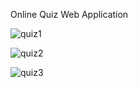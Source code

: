 Online Quiz Web Application


![quiz1](https://github.com/Tanishgupta007/Let-s-Quiz-Online-Quiz-Platform/assets/75359038/b2b256c2-80c6-4855-8064-561453225af8)

![quiz2](https://github.com/Tanishgupta007/Let-s-Quiz-Online-Quiz-Platform/assets/75359038/d18c94d9-224a-49df-a6b4-95ecc8218d74)

![quiz3](https://github.com/Tanishgupta007/Let-s-Quiz-Online-Quiz-Platform/assets/75359038/3baa787b-572a-49a3-ae65-b96d9ca8b390)
